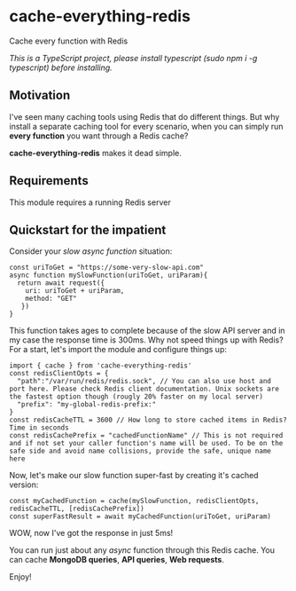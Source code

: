 # cache-everything-redis #
Cache every function with Redis 

_This is a TypeScript project, please install typescript (sudo npm i -g typescript) before installing._

## Motivation ##
I've seen many caching tools using Redis that do different things. But why install a separate caching tool for every scenario, when you can simply run **every function** you want through a Redis cache? 

**cache-everything-redis** makes it dead simple. 

## Requirements ##
This module requires a running Redis server

## Quickstart for the impatient ##
Consider your _slow async function_ situation:

```
const uriToGet = "https://some-very-slow-api.com"
async function mySlowFunction(uriToGet, uriParam){
  return await request({
    uri: uriToGet + uriParam,
    method: "GET"
   })
}
```
This function takes ages to complete because of the slow API server and in my case the response time is 300ms.
Why not speed things up with Redis? For a start, let's import the module and configure things up:

```
import { cache } from 'cache-everything-redis'
const redisClientOpts = { 
  "path":"/var/run/redis/redis.sock", // You can also use host and port here. Please check Redis client documentation. Unix sockets are the fastest option though (rougly 20% faster on my local server) 
  "prefix": "my-global-redis-prefix:"
}
const redisCacheTTL = 3600 // How long to store cached items in Redis? Time in seconds
const redisCachePrefix = "cachedFunctionName" // This is not required and if not set your caller function's name will be used. To be on the safe side and avoid name collisions, provide the safe, unique name here
```

Now, let's make our slow function super-fast by creating it's cached version:
```
const myCachedFunction = cache(mySlowFunction, redisClientOpts, redisCacheTTL, [redisCachePrefix])
const superFastResult = await myCachedFunction(uriToGet, uriParam)
````
WOW, now I've got the response in just 5ms!

You can run just about any _async_ function through this Redis cache. You can cache **MongoDB queries**, **API queries**, **Web requests**.

Enjoy!